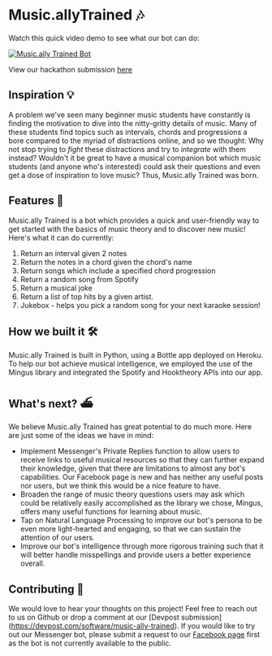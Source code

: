 # Music.allyTrained 🎶

Watch this quick video demo to see what our bot can do:

[![Music.ally Trained Bot](http://img.youtube.com/vi/eSmJ35rW3Uc/0.jpg)](http://www.youtube.com/watch?v=eSmJ35rW3Uc "Music.ally Trained Bot")

View our hackathon submission [here](https://devpost.com/software/music-ally-trained)


## Inspiration 💡
A problem we've seen many beginner music students have constantly is finding the motivation to dive into the nitty-gritty details of music. 
Many of these students find topics such as intervals, chords and progressions a bore compared to the myriad of distractions online, 
and so we thought: Why not stop trying to _fight_ these distractions and try to _integrate_ with them instead? Wouldn't it be great to have a musical companion bot which music students (and anyone who's interested) could ask their questions and even get a dose of inspiration to love music? 
Thus, Music.ally Trained was born.


## Features 🧠
Music.ally Trained is a bot which provides a quick and user-friendly way to get started with the basics of music theory and to discover new music! Here's what it can do currently:
1. Return an interval given 2 notes
2. Return the notes in a chord given the chord's name
3. Return songs which include a specified chord progression
4. Return a random song from Spotify
5. Return a musical joke
6. Return a list of top hits by a given artist.
7. Jukebox - helps you pick a random song for your next karaoke session!

## How we built it 🛠
Music.ally Trained is built in Python, using a Bottle app deployed on Heroku. To help our bot achieve musical intelligence, we employed the use of the Mingus library and integrated the Spotify and Hooktheory APIs into our app.

## What's next? ⛴
We believe Music.ally Trained has great potential to do much more. Here are just some of the ideas we have in mind:
- Implement Messenger's Private Replies function to allow users to receive links to useful musical resources so that they can further expand their knowledge, given that there are limitations to almost any bot's capabilities. 
Our Facebook page is new and has neither any useful posts nor users, but we think this would be a nice feature to have. 
- Broaden the range of music theory questions users may ask which could be relatively easily accomplished as the library we chose, Mingus, offers many useful functions for learning about music. 
- Tap on Natural Language Processing to improve our bot's persona to be even more light-hearted and engaging, so that we can sustain the attention of our users.
- Improve our bot's intelligence through more rigorous training such that it will better handle misspellings and provide users a better experience overall.

## Contributing 🤝
We would love to hear your thoughts on this project! Feel free to reach out to us on Github or drop a comment at our [Devpost submission] (https://devpost.com/software/music-ally-trained). If you would like to try out our Messenger bot, please submit a request to our [Facebook page](https://www.facebook.com/Musically-Trained-110675580692510) first as the bot is not currently available to the public.

